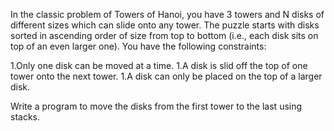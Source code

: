 In the classic problem of Towers of Hanoi, you have 3 towers and N disks of different sizes which can slide onto any tower. The puzzle starts with disks sorted in ascending order of size from top to bottom (i.e., each disk sits on top of an even larger one). You have the following constraints:

1.Only one disk can be moved at a time.
1.A disk is slid off the top of one tower onto the next tower.
1.A disk can only be placed on the top of a larger disk.

Write a program to move the disks from the first tower to the last using stacks.
